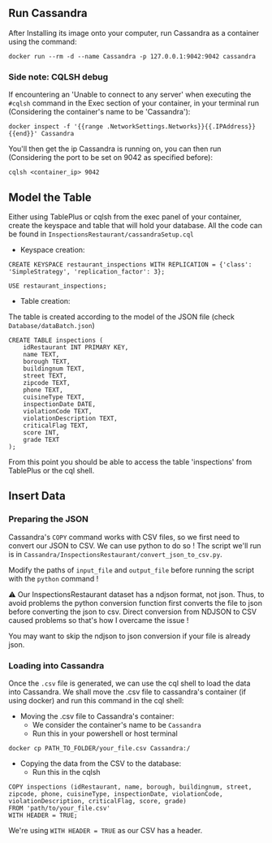 ## Run Cassandra

After Installing its image onto your computer, run Cassandra as a container using the command:

`docker run --rm -d --name Cassandra -p 127.0.0.1:9042:9042 cassandra`

### Side note: CQLSH debug

If encountering an 'Unable to connect to any server' when executing the `#cqlsh` command in the Exec section of your container, in your terminal run (Considering the container's name to be 'Cassandra'):

`docker inspect -f '{{range .NetworkSettings.Networks}}{{.IPAddress}}{{end}}' Cassandra`

You'll then get the ip Cassandra is running on, you can then run (Considering the port to be set on 9042 as specified before):

`cqlsh <container_ip> 9042`

## Model the Table

Either using TablePlus or cqlsh from the exec panel of your container, create the keyspace and table that will hold your database. All the code can be found in `InspectionsRestaurant/cassandraSetup.cql` 

- Keyspace creation:

```
CREATE KEYSPACE restaurant_inspections WITH REPLICATION = {'class': 'SimpleStrategy', 'replication_factor': 3};

USE restaurant_inspections;
```

- Table creation:

The table is created according to the model of the JSON file (check `Database/dataBatch.json`)

```
CREATE TABLE inspections (
    idRestaurant INT PRIMARY KEY,
    name TEXT,
    borough TEXT,
    buildingnum TEXT,
    street TEXT,
    zipcode TEXT,
    phone TEXT,
    cuisineType TEXT,
    inspectionDate DATE,
    violationCode TEXT,
    violationDescription TEXT,
    criticalFlag TEXT,
    score INT,
    grade TEXT
);
```

From this point you should be able to access the table 'inspections' from TablePlus or the cql shell.

## Insert Data

### Preparing the JSON

Cassandra's `COPY` command works with CSV files, so we first need to convert our JSON to CSV. We can use python to do so ! The script we'll run is in `Cassandra/InspectionsRestaurant/convert_json_to_csv.py`.

Modify the paths of `input_file` and `output_file` before running the script with the `python` command !

:warning: Our InspectionsRestaurant dataset has a ndjson format, not json. Thus, to avoid problems the python conversion function first converts the file to json before converting the json to csv. Direct conversion from NDJSON to CSV caused problems so that's how I overcame the issue !

You may want to skip the ndjson to json conversion if your file is already json.

### Loading into Cassandra

Once the `.csv` file is generated, we can use the cql shell to load the data into Cassandra. We shall move the .csv file to cassandra's container (if using docker) and run this command in the cql shell:

- Moving the .csv file to Cassandra's container:
    - We consider the container's name to be `Cassandra`
    - Run this in your powershell or host terminal

```
docker cp PATH_TO_FOLDER/your_file.csv Cassandra:/
```

- Copying the data from the CSV to the database:
    - Run this in the cqlsh
    
```
COPY inspections (idRestaurant, name, borough, buildingnum, street, zipcode, phone, cuisineType, inspectionDate, violationCode, violationDescription, criticalFlag, score, grade) 
FROM 'path/to/your_file.csv' 
WITH HEADER = TRUE;
```

We're using `WITH HEADER = TRUE` as our CSV has a header. 


